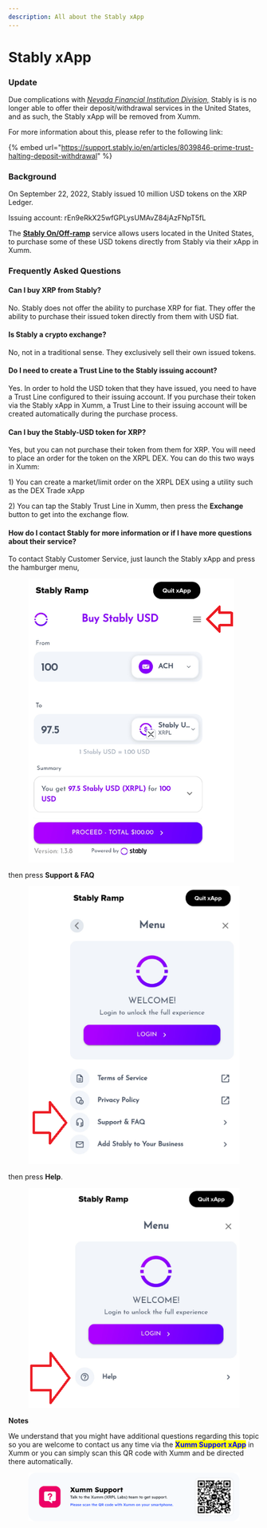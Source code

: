 ```yaml
---
description: All about the Stably xApp
---
```


# Stably xApp

### Update

Due complications with [_Nevada Financial Institution Division,_](https://fid.nv.gov/) Stably is is no longer able to offer their deposit/withdrawal services in the United States, and as such, the Stably xApp will be removed from Xumm.

For more information about this, please refer to the following link:

{% embed url="https://support.stably.io/en/articles/8039846-prime-trust-halting-deposit-withdrawal" %}

### Background

On September 22, 2022, Stably issued 10 million USD tokens on the XRP Ledger.&#x20;

Issuing account: rEn9eRkX25wfGPLysUMAvZ84jAzFNpT5fL

The [**Stably On/Off-ramp**](https://xumm.app/detect/xapp:stably.ramp) service allows users located in the United States, to purchase some of these USD tokens directly from Stably via their xApp in Xumm.&#x20;

### Frequently Asked Questions

#### Can I buy XRP from Stably?

No. Stably does not offer the ability to purchase XRP for fiat. They offer the ability to purchase their issued token directly from them with USD fiat.

#### Is Stably a crypto exchange?

No, not in a traditional sense. They exclusively sell their own issued tokens.

#### Do I need to create a Trust Line to the Stably issuing account?

Yes. In order to hold the USD token that they have issued, you need to have a Trust Line configured to their issuing account. If you purchase their token via the Stably xApp in Xumm, a Trust Line to their issuing account will be created automatically during the purchase process.

#### Can I buy the Stably-USD token for XRP?

Yes, but you can not purchase their token from them for XRP. You will need to place an order for the token on the XRPL DEX. You can do this two ways in Xumm:

1\) You can create a market/limit order on the XRPL DEX using a utility such as the DEX Trade xApp

2\) You can tap the Stably Trust Line in Xumm, then press the **Exchange** button to get into the exchange flow.

#### How do I contact Stably for more information or if I have more questions about their service?

To contact Stably Customer Service, just launch the Stably xApp and press the hamburger menu,&#x20;

<figure><img src="../../.gitbook/assets/Stably -1.png" alt=""><figcaption></figcaption></figure>

then press **Support & FAQ**

<figure><img src="../../.gitbook/assets/Stably -2.png" alt=""><figcaption></figcaption></figure>

then press **Help**.

<figure><img src="../../.gitbook/assets/Stably -3.png" alt=""><figcaption></figcaption></figure>

**Notes**

We understand that you might have additional questions regarding this topic so you are welcome to contact us any time via the <mark style="color:blue;">**Xumm Support xApp**</mark> in Xumm or you can simply scan this QR code with Xumm and be directed there automatically.

<figure><img src="../../.gitbook/assets/Support banner Xumm.png" alt=""><figcaption></figcaption></figure>
